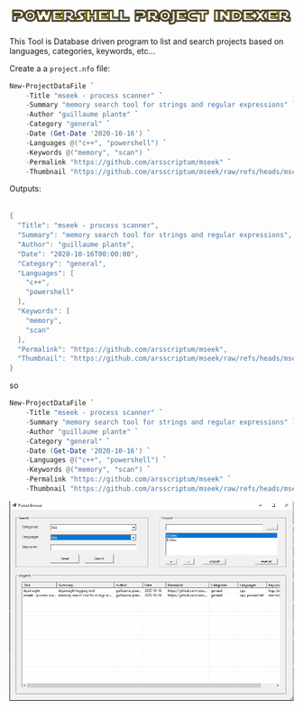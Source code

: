 <p align="center">
  <img src="img/banner.png" alt="Banner" style="max-width: 100%;">
</p>

This Tool is Database driven program to list and search projects based on languages, categories, keywords, etc...

Create a a ```project.nfo``` file:

```powershell
New-ProjectDataFile `
    -Title "mseek - process scanner" `
    -Summary "memory search tool for strings and regular expressions" `
    -Author "guillaume plante" `
    -Category "general" `
    -Date (Get-Date '2020-10-16') `
    -Languages @("c++", "powershell") `
    -Keywords @("memory", "scan") `
    -Permalink "https://github.com/arsscriptum/mseek" `
    -Thumbnail "https://github.com/arsscriptum/mseek/raw/refs/heads/mseek_stable/img/banner_s.png" 
```

Outputs:

```powershell

{
  "Title": "mseek - process scanner",
  "Summary": "memory search tool for strings and regular expressions",
  "Author": "guillaume plante",
  "Date": "2020-10-16T00:00:00",
  "Category": "general",
  "Languages": [
    "c++",
    "powershell"
  ],
  "Keywords": [
    "memory",
    "scan"
  ],
  "Permalink": "https://github.com/arsscriptum/mseek",
  "Thumbnail": "https://github.com/arsscriptum/mseek/raw/refs/heads/mseek_stable/img/banner_s.png"
}


```

so

```powershell
New-ProjectDataFile `
    -Title "mseek - process scanner" `
    -Summary "memory search tool for strings and regular expressions" `
    -Author "guillaume plante" `
    -Category "general" `
    -Date (Get-Date '2020-10-16') `
    -Languages @("c++", "powershell") `
    -Keywords @("memory", "scan") `
    -Permalink "https://github.com/arsscriptum/mseek" `
    -Thumbnail "https://github.com/arsscriptum/mseek/raw/refs/heads/mseek_stable/img/banner_s.png" | Set-Content "project.nfo"
```
<p align="center">
  <img src="img/screenshot.png" alt="Banner" style="max-width: 100%;">
</p>

